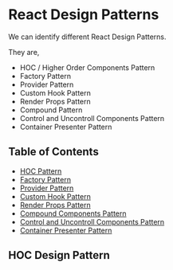 # React Design Patterns 

We can identify different React Design Patterns.

They are,
- HOC / Higher Order Components Pattern
- Factory Pattern
- Provider Pattern
- Custom Hook Pattern
- Render Props Pattern
- Compound Pattern
- Control and Uncontroll Components Pattern
- Container Presenter Pattern

## Table of Contents

- [HOC Pattern](#hoc-pattern)
- [Factory Pattern](#factory-pattern)
- [Provider Pattern](#provider-pattern)
- [Custom Hook Pattern](#custom-hook-pattern)
- [Render Props Pattern](#render-props-pattern)
- [Compound Components Pattern](#compound-components-pattern)
- [Control and Uncontroll Components Pattern](#controll-and-uncontroll-components-pattern)
- [Container Presenter Pattern](#container-presenter-pattern)
  
## HOC Design Pattern
